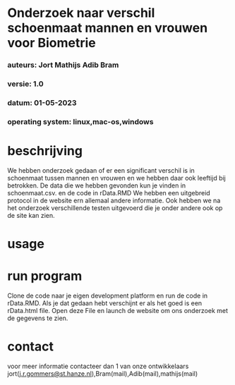 # Onderzoek naar verschil schoenmaat mannen en vrouwen voor Biometrie

### auteurs: Jort Mathijs Adib Bram
### versie: 1.0
### datum: 01-05-2023
### operating system: linux,mac-os,windows

# beschrijving
We hebben onderzoek gedaan of er een significant verschil is in schoenmaat tussen mannen en vrouwen en we hebben daar ook leeftijd bij betrokken.
De data die we hebben gevonden kun je vinden in schoenmaat.csv. en de code in rData.RMD
We hebben een uitgebreid protocol in de website ern allemaal andere informatie.
Ook hebben we na het onderzoek verschillende testen uitgevoerd die je onder andere ook op de site kan zien.


# usage


# run program
Clone de code naar je eigen development platform en run de code in rData.RMD.
Als je dat gedaan hebt verschijnt er als het goed is een rData.html file.
Open deze File en launch de website om ons onderzoek met de gegevens te zien.


# contact
voor meer informatie contacteer dan 1 van onze ontwikkelaars jort(j.r.gommers@st.hanze.nl),Bram(mail),Adib(mail),mathijs(mail)
